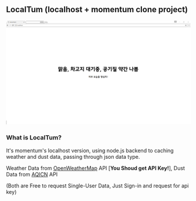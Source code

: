 ## LocalTum (localhost + momentum clone project)

![](photo1.PNG)

### What is LocalTum?

It's momentum's localhost version, using node.js backend to caching weather and dust data, passing through json data type.

Weather Data from [OpenWeatherMap](http://openweathermap.org) API [**You Shoud get API Key!**], Dust Data from [AQICN](http://aqicn.org) API

(Both are Free to request Single-User Data, Just Sign-in and request for api key)

